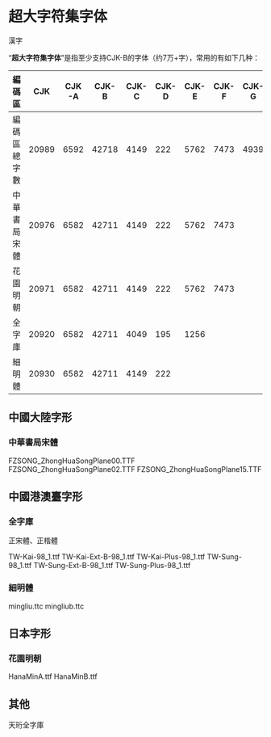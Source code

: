 # 超大字符集字体

漢字

“**超大字符集字体**”是指至少支持CJK-B的字体（约7万+字），常用的有如下几种：

| 編碼區       | CJK   | CJK-A | CJK-B | CJK-C | CJK-D | CJK-E | CJK-F | CJK-G | 合計  |
| ------------ | ----- | ----- | ----- | ----- | ----- | ----- | ----- | ----- | ----- |
| 編碼區總字數 | 20989 | 6592  | 42718 | 4149  | 222   | 5762  | 7473  | 4939  | 92844 |
| 中華書局宋體 | 20976 | 6582  | 42711 | 4149  | 222   | 5762  | 7473  |       | 87875 |
| 花園明朝     | 20971 | 6582  | 42711 | 4149  | 222   | 5762  | 7473  |       | 87870 |
| 全字庫       | 20920 | 6582  | 42711 | 4049  | 195   | 1256  |       |       | 75763 |
| 細明體       | 20930 | 6582  | 42711 | 4149  | 222   |       |       |       | 74594 |



## 中國大陸字形

### 中華書局宋體

FZSONG_ZhongHuaSongPlane00.TTF
FZSONG_ZhongHuaSongPlane02.TTF
FZSONG_ZhongHuaSongPlane15.TTF



## 中國港澳臺字形

### 全字庫

正宋體、正楷體

TW-Kai-98_1.ttf
TW-Kai-Ext-B-98_1.ttf
TW-Kai-Plus-98_1.ttf
TW-Sung-98_1.ttf
TW-Sung-Ext-B-98_1.ttf
TW-Sung-Plus-98_1.ttf



### 細明體

mingliu.ttc
mingliub.ttc



## 日本字形

### 花園明朝

HanaMinA.ttf
HanaMinB.ttf



## 其他

天珩全字庫

